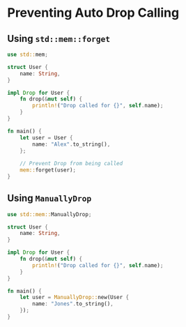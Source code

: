 # Preventing Auto Drop Calling

## Using `std::mem::forget`

```rust
use std::mem;

struct User {
    name: String,
}

impl Drop for User {
    fn drop(&mut self) {
        println!("Drop called for {}", self.name);
    }
}

fn main() {
    let user = User {
        name: "Alex".to_string(),
    };
    
    // Prevent Drop from being called
    mem::forget(user);
}
```

## Using `ManuallyDrop`

```rust
use std::mem::ManuallyDrop;

struct User {
    name: String,
}

impl Drop for User {
    fn drop(&mut self) {
        println!("Drop called for {}", self.name);
    }
}

fn main() {
    let user = ManuallyDrop::new(User {
        name: "Jones".to_string(),
    });
}
```